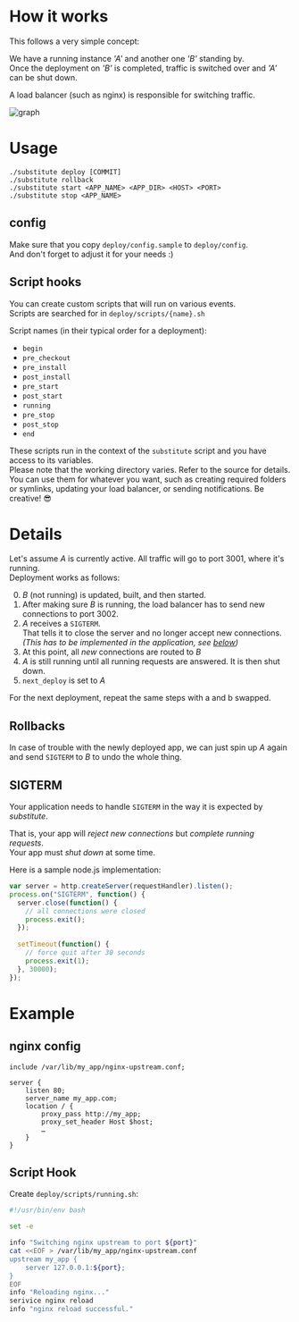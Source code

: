 # How it works

This follows a very simple concept:

We have a running instance _'A'_ and another one _'B'_ standing by.  
Once the deployment on _'B'_ is completed, traffic is switched over and _'A'_ can be shut down.

A load balancer (such as nginx) is responsible for switching traffic.

![graph](https://i.imgur.com/3JCU7Qu.png)

# Usage

```shell
./substitute deploy [COMMIT]
./substitute rollback
./substitute start <APP_NAME> <APP_DIR> <HOST> <PORT>
./substitute stop <APP_NAME>
```

## config

Make sure that you copy `deploy/config.sample` to `deploy/config`.  
And don't forget to adjust it for your needs :)

## Script hooks

You can create custom scripts that will run on various events.  
Scripts are searched for in `deploy/scripts/{name}.sh`

Script names (in their typical order for a deployment):

- `begin`
- `pre_checkout`
- `pre_install`
- `post_install`
- `pre_start`
- `post_start`
- `running`
- `pre_stop`
- `post_stop`
- `end`

These scripts run in the context of the `substitute` script and you have access to its variables.  
Please note that the working directory varies. Refer to the source for details.  
You can use them for whatever you want, such as creating required folders or symlinks, updating your load balancer, or sending notifications. Be creative! :sunglasses:

# Details

Let's assume *A* is currently active. All traffic will go to port 3001, where it's running.  
Deployment works as follows:

0. *B* (not running) is updated, built, and then started.
0. After making sure *B* is running, the load balancer has to send new connections to port 3002.
0. *A* receives a `SIGTERM`.  
   That tells it to close the server and no longer accept new connections.  
   _(This has to be implemented in the application, see [below](#sigterm))_
0. At this point, all *new* connections are routed to *B*
0. *A* is still running until all running requests are answered. It is then shut down.
0. `next_deploy` is set to *A*

For the next deployment, repeat the same steps with a and b swapped.

## Rollbacks

In case of trouble with the newly deployed app, we can just spin up *A* again and send `SIGTERM` to *B* to undo the whole thing.

## SIGTERM

Your application needs to handle `SIGTERM` in the way it is expected by *substitute*.  

That is, your app will *reject new connections* but *complete running requests*.  
Your app must *shut down* at some time.

Here is a sample node.js implementation:

```JavaScript
var server = http.createServer(requestHandler).listen();
process.on("SIGTERM", function() {
  server.close(function() {
    // all connections were closed
    process.exit();
  });
  
  setTimeout(function() {
    // force quit after 30 seconds
    process.exit(1);
  }, 30000);
});
```

# Example

## nginx config

```nginx
include /var/lib/my_app/nginx-upstream.conf;

server {
    listen 80;
    server_name my_app.com;
    location / {
        proxy_pass http://my_app;
        proxy_set_header Host $host;
        …
    }
}
```

## Script Hook

Create `deploy/scripts/running.sh`:

```bash
#!/usr/bin/env bash

set -e

info "Switching nginx upstream to port ${port}"
cat <<EOF > /var/lib/my_app/nginx-upstream.conf
upstream my_app {
    server 127.0.0.1:${port};
}
EOF
info "Reloading nginx..."
serivice nginx reload
info "nginx reload successful."
```